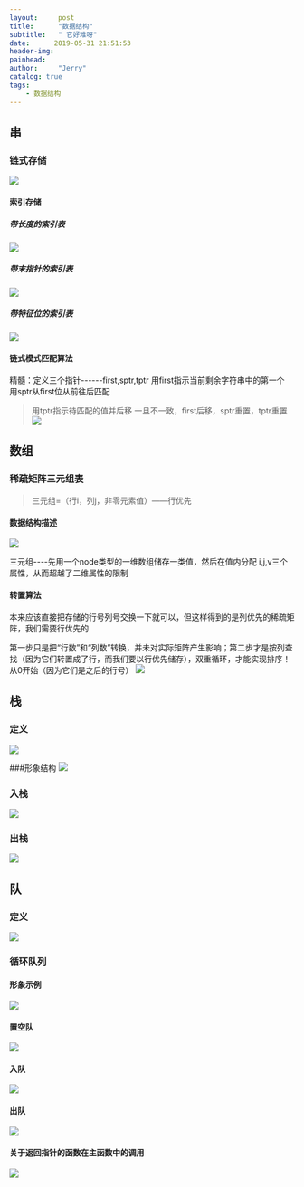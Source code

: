 ```yaml
---
layout:     post
title:      "数据结构"
subtitle:   " 它好难呀"
date:      2019-05-31 21:51:53
header-img:
painhead:
author:     "Jerry"
catalog: true
tags:
    - 数据结构
---
```



## 串

###  链式存储
  ![](https://img.mubu.com/document_image/8e861bda-52cc-41de-83ff-466746ef2bc2-3245207.jpg)

#### 索引存储

##### 带长度的索引表
![](https://img.mubu.com/document_image/038ea293-fae3-4700-8f17-293c4a3c08f6-3245207.jpg)

##### 带末指针的索引表
   ![](https://img.mubu.com/document_image/95f8b9b8-2979-490d-8136-836ef84d5592-3245207.jpg)
##### 带特征位的索引表
   ![](https://img.mubu.com/document_image/fb1cb70f-cc64-4270-be31-096a9daf7018-3245207.jpg)
####  链式模式匹配算法

   精髓：定义三个指针------first,sptr,tptr
   用first指示当前剩余字符串中的第一个
   用sptr从first位从前往后匹配
  >用tptr指示待匹配的值并后移
  一旦不一致，first后移，sptr重置，tptr重置
  ![](https://img.mubu.com/document_image/3e78d3b4-f091-44f3-9880-8c461da739c4-3245207.jpg)
## 数组

### 稀疏矩阵三元组表

 >三元组=（行i，列j，非零元素值）——行优先

#### 数据结构描述
![](https://img.mubu.com/document_image/b4a6e555-b7dc-4efd-936d-e1f2d803047f-3245207.jpg)

三元组----先用一个node类型的一维数组储存一类值，然后在值内分配 i,j,v三个属性，从而超越了二维属性的限制

#### 转置算法

   本来应该直接把存储的行号列号交换一下就可以，但这样得到的是列优先的稀疏矩阵，我们需要行优先的

   第一步只是把“行数”和“列数”转换，并未对实际矩阵产生影响；第二步才是按列查找（因为它们转置成了行，而我们要以行优先储存），双重循环，才能实现排序！从0开始（因为它们是之后的行号）
  ![](https://img.mubu.com/document_image/1937b2ff-1c4a-4f04-b0d5-08a2ff50968a-3245207.jpg)
## 栈

### 定义
 ![](https://img.mubu.com/document_image/f4eecf57-f98b-4f6f-955b-d466ed2d49ff-3245207.jpg)

 ###形象结构
      ![](https://img.mubu.com/document_image/68a09350-4192-432b-a6c0-4817e85b19a6-3245207.jpg)
### 入栈
 ![](https://img.mubu.com/document_image/a0413bd9-e342-4dc6-b8d2-3069f89e2d2f-3245207.jpg)
### 出栈
![](https://img.mubu.com/document_image/c21ef859-ed45-4bc1-baf7-0fd273c75cd2-3245207.jpg)

## 队
### 定义
 ![](https://img.mubu.com/document_image/d647ecdd-13cc-4c30-9ea4-b7ef116636d5-3245207.jpg)

### 循环队列

#### 形象示例  
![](https://img.mubu.com/document_image/2650eba0-a135-4454-9b36-077dd79f21ea-3245207.jpg)
    
#### 置空队
![](https://img.mubu.com/document_image/60049f5e-5401-4268-9191-50d9fa874756-3245207.jpg)
#### 入队
![](https://img.mubu.com/document_image/8aeaa621-2ae5-4a4e-8994-af0b7da6c5dd-3245207.jpg)
#### 出队
![](https://img.mubu.com/document_image/3c711182-1e72-4004-8981-188f27ec287e-3245207.jpg)
#### 关于返回指针的函数在主函数中的调用
![](https://img.mubu.com/document_image/74b2007d-9014-4305-92ad-1e8cfe94395b-3245207.jpg)

